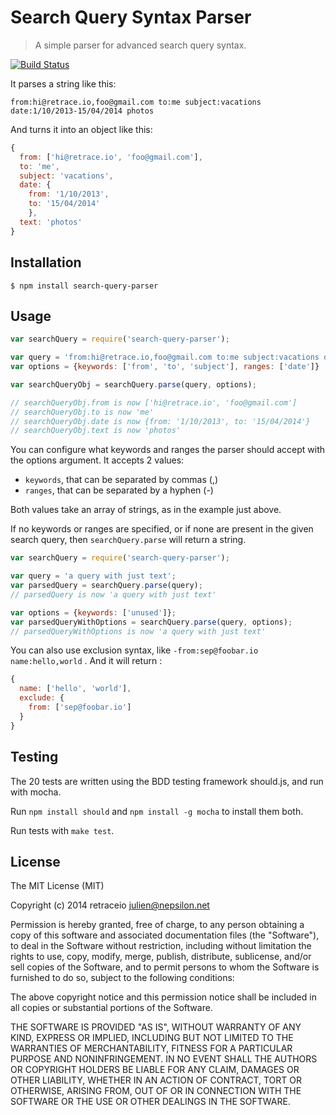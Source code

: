 # Search Query Syntax Parser

> A simple parser for advanced search query syntax.

[![Build Status](https://travis-ci.org/nepsilon/search-query-parser.svg?branch=master)](https://travis-ci.org/nepsilon/search-query-parser)

It parses a string like this:
```
from:hi@retrace.io,foo@gmail.com to:me subject:vacations date:1/10/2013-15/04/2014 photos
```

And turns it into an object like this:

```javascript
{
  from: ['hi@retrace.io', 'foo@gmail.com'],
  to: 'me',
  subject: 'vacations',
  date: {
    from: '1/10/2013',
    to: '15/04/2014'
    },
  text: 'photos'
}
```

## Installation

```shell
$ npm install search-query-parser
```

## Usage

```javascript
var searchQuery = require('search-query-parser');

var query = 'from:hi@retrace.io,foo@gmail.com to:me subject:vacations date:1/10/2013-15/04/2014 photos';
var options = {keywords: ['from', 'to', 'subject'], ranges: ['date']}

var searchQueryObj = searchQuery.parse(query, options);

// searchQueryObj.from is now ['hi@retrace.io', 'foo@gmail.com']
// searchQueryObj.to is now 'me'
// searchQueryObj.date is now {from: '1/10/2013', to: '15/04/2014'}
// searchQueryObj.text is now 'photos'
```

You can configure what keywords and ranges the parser should accept with the options argument.
It accepts 2 values:
* `keywords`, that can be separated by commas (,)
* `ranges`, that can be separated by a hyphen (-)

Both values take an array of strings, as in the example just above.

If no keywords or ranges are specified, or if none are present in the given search query, then `searchQuery.parse` will return a string.

```javascript
var searchQuery = require('search-query-parser');

var query = 'a query with just text';
var parsedQuery = searchQuery.parse(query);
// parsedQuery is now 'a query with just text'

var options = {keywords: ['unused']};
var parsedQueryWithOptions = searchQuery.parse(query, options);
// parsedQueryWithOptions is now 'a query with just text'
```

You can also use exclusion syntax, like `-from:sep@foobar.io name:hello,world` . And it will return :

```javascript
{
  name: ['hello', 'world'],
  exclude: {
    from: ['sep@foobar.io']
  }
}
```

## Testing

The 20 tests are written using the BDD testing framework should.js, and run with mocha.

Run `npm install should` and `npm install -g mocha` to install them both.

Run tests with `make test`.

## License

The MIT License (MIT)

Copyright (c) 2014 retraceio <julien@nepsilon.net>

Permission is hereby granted, free of charge, to any person obtaining a copy
of this software and associated documentation files (the "Software"), to deal
in the Software without restriction, including without limitation the rights
to use, copy, modify, merge, publish, distribute, sublicense, and/or sell
copies of the Software, and to permit persons to whom the Software is
furnished to do so, subject to the following conditions:

The above copyright notice and this permission notice shall be included in all
copies or substantial portions of the Software.

THE SOFTWARE IS PROVIDED "AS IS", WITHOUT WARRANTY OF ANY KIND, EXPRESS OR
IMPLIED, INCLUDING BUT NOT LIMITED TO THE WARRANTIES OF MERCHANTABILITY,
FITNESS FOR A PARTICULAR PURPOSE AND NONINFRINGEMENT. IN NO EVENT SHALL THE
AUTHORS OR COPYRIGHT HOLDERS BE LIABLE FOR ANY CLAIM, DAMAGES OR OTHER
LIABILITY, WHETHER IN AN ACTION OF CONTRACT, TORT OR OTHERWISE, ARISING FROM,
OUT OF OR IN CONNECTION WITH THE SOFTWARE OR THE USE OR OTHER DEALINGS IN THE
SOFTWARE.
